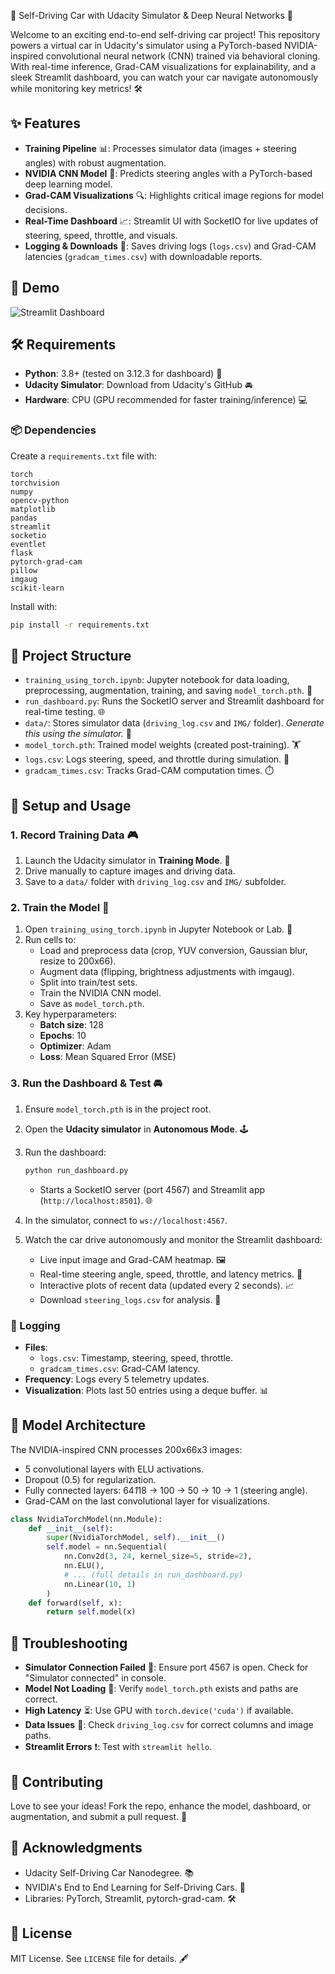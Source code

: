 🚗 Self-Driving Car with Udacity Simulator & Deep Neural Networks 🌟

Welcome to an exciting end-to-end self-driving car project! This repository powers a virtual car in Udacity's simulator using a PyTorch-based NVIDIA-inspired convolutional neural network (CNN) trained via behavioral cloning. With real-time inference, Grad-CAM visualizations for explainability, and a sleek Streamlit dashboard, you can watch your car navigate autonomously while monitoring key metrics! 🛠️

## ✨ Features

- **Training Pipeline** 📊: Processes simulator data (images + steering angles) with robust augmentation.
- **NVIDIA CNN Model** 🧠: Predicts steering angles with a PyTorch-based deep learning model.
- **Grad-CAM Visualizations** 🔍: Highlights critical image regions for model decisions.
- **Real-Time Dashboard** 📈: Streamlit UI with SocketIO for live updates of steering, speed, throttle, and visuals.
- **Logging & Downloads** 💾: Saves driving logs (`logs.csv`) and Grad-CAM latencies (`gradcam_times.csv`) with downloadable reports.

## 🎥 Demo

![Streamlit Dashboard](assets/fig%2013%20Live%20Dashboard%20Screenshot%20with%20Grad-CAM%20Overlays.png)



## 🛠️ Requirements

- **Python**: 3.8+ (tested on 3.12.3 for dashboard) 🐍
- **Udacity Simulator**: Download from Udacity's GitHub 🚘
- **Hardware**: CPU (GPU recommended for faster training/inference) 💻

### 📦 Dependencies

Create a `requirements.txt` file with:

```
torch
torchvision
numpy
opencv-python
matplotlib
pandas
streamlit
socketio
eventlet
flask
pytorch-grad-cam
pillow
imgaug
scikit-learn
```

Install with:

```bash
pip install -r requirements.txt
```

## 📂 Project Structure

- `training_using_torch.ipynb`: Jupyter notebook for data loading, preprocessing, augmentation, training, and saving `model_torch.pth`. 📓
- `run_dashboard.py`: Runs the SocketIO server and Streamlit dashboard for real-time testing. 🌐
- `data/`: Stores simulator data (`driving_log.csv` and `IMG/` folder). *Generate this using the simulator.* 📁
- `model_torch.pth`: Trained model weights (created post-training). 🏋️
- `logs.csv`: Logs steering, speed, and throttle during simulation. 📜
- `gradcam_times.csv`: Tracks Grad-CAM computation times. ⏱️

## 🚀 Setup and Usage

### 1. Record Training Data 🎮

1. Launch the Udacity simulator in **Training Mode**. 🚗
2. Drive manually to capture images and driving data.
3. Save to a `data/` folder with `driving_log.csv` and `IMG/` subfolder.

### 2. Train the Model 🧠

1. Open `training_using_torch.ipynb` in Jupyter Notebook or Lab. 📓
2. Run cells to:
   - Load and preprocess data (crop, YUV conversion, Gaussian blur, resize to 200x66).
   - Augment data (flipping, brightness adjustments with imgaug).
   - Split into train/test sets.
   - Train the NVIDIA CNN model.
   - Save as `model_torch.pth`.
3. Key hyperparameters:
   - **Batch size**: 128
   - **Epochs**: 10
   - **Optimizer**: Adam
   - **Loss**: Mean Squared Error (MSE)

### 3. Run the Dashboard & Test 🚘

1. Ensure `model_torch.pth` is in the project root.

2. Open the **Udacity simulator** in **Autonomous Mode**. 🕹️

3. Run the dashboard:

   ```bash
   python run_dashboard.py
   ```

   - Starts a SocketIO server (port 4567) and Streamlit app (`http://localhost:8501`). 🌐

4. In the simulator, connect to `ws://localhost:4567`.

5. Watch the car drive autonomously and monitor the Streamlit dashboard:

   - Live input image and Grad-CAM heatmap. 🖼️
   - Real-time steering angle, speed, throttle, and latency metrics. 📏
   - Interactive plots of recent data (updated every 2 seconds). 📈
   - Download `steering_logs.csv` for analysis. 💾

### 📝 Logging

- **Files**:
  - `logs.csv`: Timestamp, steering, speed, throttle.
  - `gradcam_times.csv`: Grad-CAM latency.
- **Frequency**: Logs every 5 telemetry updates.
- **Visualization**: Plots last 50 entries using a deque buffer. 📊

## 🧬 Model Architecture

The NVIDIA-inspired CNN processes 200x66x3 images:

- 5 convolutional layers with ELU activations.
- Dropout (0.5) for regularization.
- Fully connected layers: 64*1*18 → 100 → 50 → 10 → 1 (steering angle).
- Grad-CAM on the last convolutional layer for visualizations.

```python
class NvidiaTorchModel(nn.Module):
    def __init__(self):
        super(NvidiaTorchModel, self).__init__()
        self.model = nn.Sequential(
            nn.Conv2d(3, 24, kernel_size=5, stride=2),
            nn.ELU(),
            # ... (full details in run_dashboard.py)
            nn.Linear(10, 1)
        )
    def forward(self, x):
        return self.model(x)
```

## 🔧 Troubleshooting

- **Simulator Connection Failed** 🔌: Ensure port 4567 is open. Check for "Simulator connected" in console.
- **Model Not Loading** 🚫: Verify `model_torch.pth` exists and paths are correct.
- **High Latency** ⏳: Use GPU with `torch.device('cuda')` if available.
- **Data Issues** 📂: Check `driving_log.csv` for correct columns and image paths.
- **Streamlit Errors** ❗: Test with `streamlit hello`.

## 🤝 Contributing

Love to see your ideas! Fork the repo, enhance the model, dashboard, or augmentation, and submit a pull request. 🌟

## 🙌 Acknowledgments

- Udacity Self-Driving Car Nanodegree. 📚
- NVIDIA's End to End Learning for Self-Driving Cars. 📄
- Libraries: PyTorch, Streamlit, pytorch-grad-cam. 🛠️

## 📜 License

MIT License. See `LICENSE` file for details. 🖋️
